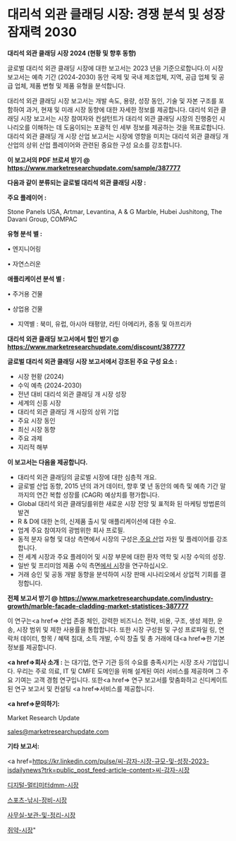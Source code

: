 # 대리석 외관 클래딩 시장: 경쟁 분석 및 성장 잠재력 2030

<strong>대리석 외관 클래딩 시장 2024 (현황 및 향후 동향)</strong>

글로벌 대리석 외관 클래딩 시장에 대한 보고서는 2023 년을 기준으로합니다.이 시장 보고서는 예측 기간 (2024-2030) 동안 국제 및 국내 제조업체, 지역, 공급 업체 및 공급 업체, 제품 변형 및 제품 유형을 분석합니다.

대리석 외관 클래딩 시장 보고서는 개발 속도, 용량, 성장 동인, 기술 및 자본 구조를 포함하여 과거, 현재 및 미래 시장 동향에 대한 자세한 정보를 제공합니다. 대리석 외관 클래딩 시장 보고서는 시장 참여자와 컨설턴트가 대리석 외관 클래딩 시장의 진행중인 시나리오를 이해하는 데 도움이되는 포괄적 인 세부 정보를 제공하는 것을 목표로합니다. 대리석 외관 클래딩 개 시장 산업 보고서는 시장에 영향을 미치는 대리석 외관 클래딩 개 산업의 상위 산업 플레이어와 관련된 중요한 구성 요소를 강조합니다.



<strong>이 보고서의 PDF 브로셔 받기 @ <a href=https://www.marketresearchupdate.com/sample/387777>https://www.marketresearchupdate.com/sample/387777</a></strong>



<strong>다음과 같이 분류되는 글로벌 대리석 외관 클래딩 시장 :</strong>



<strong>주요 플레이어 :</strong>

Stone Panels USA, Artmar, Levantina, A & G Marble, Hubei Jushitong, The Davani Group, COMPAC



<strong>유형 분석 별 :</strong>

• 엔지니어링

• 자연스러운



<strong>애플리케이션 분석 별 :</strong>

• 주거용 건물

• 상업용 건물

<ul>
  <li>지역별 : 북미, 유럽, 아시아 태평양, 라틴 아메리카, 중동 및 아프리카</li>
</ul>


<strong>대리석 외관 클래딩 보고서에서 할인 받기 @ <a href=https://www.marketresearchupdate.com/discount/387777>https://www.marketresearchupdate.com/discount/387777</a></strong>



<strong>글로벌 대리석 외관 클래딩 시장 보고서에서 강조된 주요 구성 요소 :</strong>
<ul>
  <li>시장 현황 (2024)</li>
  <li>수익 예측 (2024-2030)</li>
  <li>전년 대비 대리석 외관 클래딩 개 시장 성장</li>
  <li>세계의 신흥 시장</li>
  <li>대리석 외관 클래딩 개 시장의 상위 기업</li>
  <li>주요 시장 동인</li>
  <li>최신 시장 동향</li>
  <li>주요 과제</li>
  <li>지리적 해부</li>
</ul>


<strong>이 보고서는 다음을 제공합니다.</strong>
<ul>
  <li>대리석 외관 클래딩의 글로벌 시장에 대한 심층적 개요.</li>
  <li>글로벌 산업 동향, 2015 년의 과거 데이터, 향후 몇 년 동안의 예측 및 예측 기간 말까지의 연간 복합 성장률 (CAGR) 예상치를 평가합니다.</li>
  <li>Global 대리석 외관 클래딩를위한 새로운 시장 전망 및 표적화 된 마케팅 방법론의 발견</li>
  <li>R &amp; D에 대한 논의, 신제품 출시 및 애플리케이션에 대한 수요.</li>
  <li>업계 주요 참여자의 광범위한 회사 프로필.</li>
  <li>동적 분자 유형 및 대상 측면에서 시장의 구성은<a href=> 주요 산</a>업 자원 및 플레이어를 강조합니다.</li>
  <li>전 세계 시장과 주요 플레이어 및 시장 부문에 대한 환자 역학 및 시장 수익의 성장.</li>
  <li>일반 및 프리미엄 제품 수익 측면<a href=>에서 시</a>장을 연구하십시오.</li>
  <li>거래 승인 및 공동 개발 동향을 분석하여 시장 판매 시나리오에서 상업적 기회를 결정합니다.</li>
</ul>



<strong>전체 보고서 받기 @ <a href=https://www.marketresearchupdate.com/industry-growth/marble-facade-cladding-market-statistices-387777>https://www.marketresearchupdate.com/industry-growth/marble-facade-cladding-market-statistices-387777</a></strong>

이 연구는<a href=> 산업 존중</a> 체인, 강력한 비즈니스 전략, 비용, 구조, 생성 제한, 운송, 시장 범위 및 제한 사용률을 통합합니다. 또한 시장 구성원 및 구성 프로파일 링, 연락처 데이터, 항목 / 혜택 침대, 소득 개발, 수익 창출 및 총 거래에 대<a href=>한 기본 </a>정보를 제공합니다.



<strong><a href=>회사 소</a>개 :</strong>
는 대기업, 연구 기관 등의 수요를 충족시키는 시장 조사 기업입니다. 우리는 주로 의료, IT 및 CMFE 도메인을 위해 설계된 여러 서비스를 제공하며 그 주요 기여는 고객 경험 연구입니다. 또한<a href=> 연구 보</a>고서를 맞춤화하고 신디케이트 된 연구 보고서 및 컨설팅 <a href=>서비스</a>를 제공합니다.



<strong><a href=>문의하기:</a></strong>

Market Research Update

sales@marketresearchupdate.com



<strong>기타 보고서:</strong>

<a href=https://kr.linkedin.com/pulse/씨-감자-시장-규모-및-성장-2023-isdailynews?trk=public_post_feed-article-content>씨-감자-시장</a>

<a href=https://www.linkedin.com/pulse/디지털-멀티미터dmm-시장-현재-및-미래-성장-2029-survey-spotlight-pro-24-analysis/>디지털-멀티미터dmm-시장</a>

<a href=https://www.linkedin.com/pulse/스포츠-낚시-장비-시장-현재-및-미래-성장-2029-trend-tracking-tips-360-analysis-6viwf/>스포츠-낚시-장비-시장</a>

<a href=https://www.linkedin.com/pulse/사무실-보관-및-정리-시장-규모-성장-2023-data-dive-diaries-24-analysis-lgiaf/>사무실-보관-및-정리-시장</a>

<a href=https://www.linkedin.com/pulse/쥐약-시장-세분화-연구-및-목표-고객2030년-analytics-avenue-adventures-24-ana-hvrsf/>쥐약-시장</a>"
